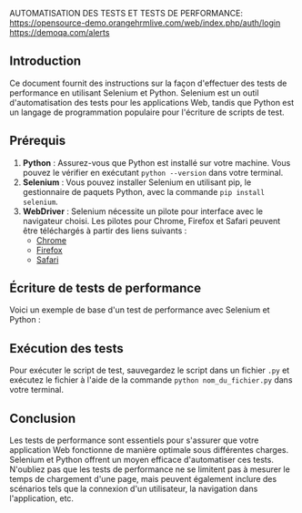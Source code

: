 AUTOMATISATION DES TESTS ET TESTS DE PERFORMANCE:
 https://opensource-demo.orangehrmlive.com/web/index.php/auth/login
<br>
https://demoqa.com/alerts


## Introduction
Ce document fournit des instructions sur la façon d'effectuer des tests de performance en utilisant Selenium et Python. Selenium est un outil d'automatisation des tests pour les applications Web, tandis que Python est un langage de programmation populaire pour l'écriture de scripts de test.

## Prérequis
1. **Python** : Assurez-vous que Python est installé sur votre machine. Vous pouvez le vérifier en exécutant `python --version` dans votre terminal.
2. **Selenium** : Vous pouvez installer Selenium en utilisant pip, le gestionnaire de paquets Python, avec la commande `pip install selenium`.
3. **WebDriver** : Selenium nécessite un pilote pour interface avec le navigateur choisi. Les pilotes pour Chrome, Firefox et Safari peuvent être téléchargés à partir des liens suivants :
    - [Chrome](https://sites.google.com/a/chromium.org/chromedriver/)
    - [Firefox](https://github.com/mozilla/geckodriver)
    - [Safari](https://developer.apple.com/documentation/webkit/testing_with_webdriver_in_safari)

## Écriture de tests de performance
Voici un exemple de base d'un test de performance avec Selenium et Python :



## Exécution des tests
Pour exécuter le script de test, sauvegardez le script dans un fichier `.py` et exécutez le fichier à l'aide de la commande `python nom_du_fichier.py` dans votre terminal.

## Conclusion
Les tests de performance sont essentiels pour s'assurer que votre application Web fonctionne de manière optimale sous différentes charges. Selenium et Python offrent un moyen efficace d'automatiser ces tests. N'oubliez pas que les tests de performance ne se limitent pas à mesurer le temps de chargement d'une page, mais peuvent également inclure des scénarios tels que la connexion d'un utilisateur, la navigation dans l'application, etc.
